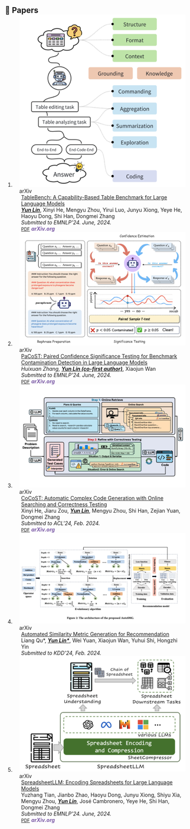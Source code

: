 <h2 id="publications" style="margin: 2px 0px -15px;">📝  Papers</h2>

<div class="publications">
<ol class="bibliography">

<!-- 
<li>
<div class="pub-row">

  <div class="col-sm-3 abbr" style="position: relative;padding-right: 15px;padding-left: 15px;">
    <img src="assets/img/principalmanifold.png" class="teaser img-fluid z-depth-1">
    <abbr class="badge">arXiv</abbr>
  </div>

  <div class="col-sm-9" style="position: relative;padding-right: 15px;padding-left: 20px;">
    <div class="title"><a href="https://arxiv.org/abs/2306.06534">Principal and Self-Consistent Positive Semi-Defnite Manifolds</a></div>
    <div class="author"><strong>Hanchao Zhang, Thaddeus Tarpey</strong></div>
    <div class="periodical"><em>arXiv <strong>(arXiv)</strong>, Aug. 2023.</em></div>
    <div class="links">
    <a href="assets/files/single.html" class="btn btn-sm z-depth-0" role="button" target="_blank" style="font-size:12px;">Website</a>
      <a href="https://arxiv.org/pdf/2306.06534.pdf" class="btn btn-sm z-depth-0" role="button" target="_blank" style="font-size:12px;">PDF</a>
      <a href="https://github.com/Hanchao-Zhang/Self-Consistency-Clustering" class="btn btn-sm z-depth-0" role="button" target="_blank" style="font-size:12px;">GitHub</a>
      <a href="https://pypi.org/project/KTensors/" class="btn btn-sm z-depth-0" role="button" target="_blank" style="font-size:12px;">Package</a>
      <a href="assets/files/KTensors.bib" class="btn btn-sm z-depth-0" role="button" target="_blank" style="font-size:12px;">BibTeX</a>
      <strong><i style="color:#7b5aa6">arXiv.org</i></strong>
    </div>
  </div>
</div>
</li> -->



<li>
<div class="pub-row">

  <div class="col-sm-3 abbr" style="position: relative;padding-right: 15px;padding-left: 15px;">
    <img src="assets/img/tablebench.png" class="teaser img-fluid z-depth-1">
    <abbr class="badge">arXiv</abbr>
  </div>

  <div class="col-sm-9" style="position: relative;padding-right: 15px;padding-left: 20px;">
    <div class="title"><a href="https://arxiv.org/abs/2403.13583">TableBench: A Capability-Based Table Benchmark for Large Language Models</a></div>
    <div class="author"><span style="font-style: italic;"><strong><u>Yun Lin</u></strong></span>, Xinyi He, Mengyu Zhou, Yirui Luo, Junyu Xiong, Yeye He, Haoyu Dong, Shi Han, Dongmei Zhang</div>
    <div class="periodical"><em>Submitted to EMNLP'24. June, 2024.</em></div>
    <div class="links">
      <a href="https://arxiv.org/abs/2403.13583" class="btn btn-sm z-depth-0" role="button" target="_blank" style="font-size:12px;">PDF</a>
      <strong><i style="color:#7b5aa6">arXiv.org</i></strong>
    </div>
  </div>
</div>
</li>


<li>
<div class="pub-row">

  <div class="col-sm-3 abbr" style="position: relative;padding-right: 15px;padding-left: 15px;">
    <img src="assets/img/PoCoST.png" class="teaser img-fluid z-depth-1">
    <abbr class="badge">arXiv</abbr>
  </div>

  <div class="col-sm-9" style="position: relative;padding-right: 15px;padding-left: 20px;">
    <div class="title"><a href="https://arxiv.org/pdf/2406.18326">PaCoST: Paired Confidence Significance Testing for Benchmark Contamination Detection in Large Language Models</a></div>
    <div class="author"><span style="font-style: italic;">Huixuan Zhang, <strong><u>Yun Lin (co-first author)</u></strong></span>, Xiaojun Wan</div>
    <div class="periodical"><em>Submitted to EMNLP'24. June, 2024.</em></div>
    <div class="links">
      <a href="https://arxiv.org/pdf/2406.18326" class="btn btn-sm z-depth-0" role="button" target="_blank" style="font-size:12px;">PDF</a>
      <strong><i style="color:#7b5aa6">arXiv.org</i></strong>
    </div>
  </div>
</div>
</li>


<li>
<div class="pub-row">

  <div class="col-sm-3 abbr" style="position: relative;padding-right: 15px;padding-left: 15px;">
    <img src="assets/img/method.png" class="teaser img-fluid z-depth-1">
    <abbr class="badge">arXiv</abbr>
  </div>

  <div class="col-sm-9" style="position: relative;padding-right: 15px;padding-left: 20px;">
    <div class="title"><a href="https://arxiv.org/abs/2403.13583">CoCoST: Automatic Complex Code Generation with Online Searching and Correctness Testing</a></div>
    <div class="author">Xinyi He, Jiaru Zou, <span style="font-style: italic;"><strong><u>Yun Lin</u></strong></span>, Mengyu Zhou, Shi Han, Zejian Yuan, Dongmei Zhang</div>
    <div class="periodical"><em>Submitted to ACL'24, Feb. 2024.</em></div>
    <div class="links">
      <a href="https://arxiv.org/abs/2403.13583" class="btn btn-sm z-depth-0" role="button" target="_blank" style="font-size:12px;">PDF</a>
      <strong><i style="color:#7b5aa6">arXiv.org</i></strong>
    </div>
  </div>
</div>
</li>
  

<li>
<div class="pub-row">

  <div class="col-sm-3 abbr" style="position: relative;padding-right: 15px;padding-left: 15px;">
    <img src="assets/img/AutoSMG.png" class="teaser img-fluid z-depth-1">
    <abbr class="badge">arXiv</abbr>
  </div>

  <div class="col-sm-9" style="position: relative;padding-right: 15px;padding-left: 20px;">
    <div class="title"><a href="https://arxiv.org/abs/2404.11818">Automated Similarity Metric Generation for Recommendation</a></div>
    <div class="author">Liang Qu*, <span style="font-style: italic;"><strong><u>Yun Lin*</u></strong></span>, Wei Yuan, Xiaojun Wan, Yuhui Shi, Hongzhi Yin</div>
    <div class="periodical"><em>Submitted to KDD'24, Feb. 2024.</em></div>
    <!-- <div class="links">
      <a href="https://americanhealth.jhu.edu/open-case-studies" class="btn btn-sm z-depth-0" role="button" target="_blank" style="font-size:12px;">Website</a>
      <a href="https://www.opencasestudies.org" class="btn btn-sm z-depth-0" role="button" target="_blank" style="font-size:12px;">Project Page</a>
      <a href="https://github.com/orgs/opencasestudies/teams/jhu-research-assistants" class="btn btn-sm z-depth-0" role="button" target="_blank" style="font-size:12px;">GitHub</a>
      <a href="https://www.opencasestudies.org" class="btn btn-sm z-depth-0" role="button" target="_blank" style="font-size:12px;">Contact</a>
    </div> -->
  </div>
</div>
</li>
  

<li>
<div class="pub-row">

  <div class="col-sm-3 abbr" style="position: relative;padding-right: 15px;padding-left: 15px;">
    <img src="assets/img/spreadsheet.png" class="teaser img-fluid z-depth-1">
    <abbr class="badge">arXiv</abbr>
  </div>

  <div class="col-sm-9" style="position: relative;padding-right: 15px;padding-left: 20px;">
    <div class="title"><a href="https://arxiv.org/pdf/2407.09025">SpreadsheetLLM: Encoding Spreadsheets for Large Language Models</a></div>
    <div class="author">Yuzhang Tian, Jianbo Zhao, Haoyu Dong, Junyu Xiong, Shiyu Xia, Mengyu Zhou, <span style="font-style: italic;"><strong><u>Yun Lin</u></strong></span>, José Cambronero, Yeye He, Shi Han, Dongmei Zhang</div>
    <div class="periodical"><em>Submitted to EMNLP'24. June, 2024.</em></div>
    <div class="links">
      <a href="https://arxiv.org/pdf/2407.09025" class="btn btn-sm z-depth-0" role="button" target="_blank" style="font-size:12px;">PDF</a>
      <!-- <a href="https://github.com/Hanchao-Zhang/K-Tensors" class="btn btn-sm z-depth-0" role="button" target="_blank" style="font-size:12px;">Code</a> -->
      <strong><i style="color:#7b5aa6">arXiv.org</i></strong>
    </div>
  </div>
</div>
</li>




<br>

</ol>
</div>
